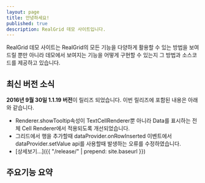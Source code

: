 ```yaml
---
layout: page
title: 안녕하세요!
published: true
description: RealGrid 데모 사이트입니다.
---
```


RealGrid 데모 사이트는 RealGrid의 모든 기능을 다양하게 활용할 수 있는 방법을 보여드릴 뿐만 아니라
데모에서 보여지는 기능을 어떻게 구현할 수 있는지 그 방법과 소스코드를 제공하고 있습니다.

<h2>최신 버전 소식</h2>

**2016년 9월 30일 1.1.19 버전**이 릴리즈 되었습니다. 이번 릴리즈에 포함된 내용은 아래와 같습니다.

- Renderer.showTooltip속성이 TextCellRenderer뿐 아니라 Data를 표시하는 전체 Cell Renderer에서 적용되도록 개선되었습니다.
- 그리드에서 행을 추가할때 dataProvider.onRowInserted 이벤트에서 dataProvider.setValue api를 사용할때 발생하는 오류를 수정하였습니다.
- [상세보기...]({{ "/release/" | prepend: site.baseurl }})

<h2>주요기능 요약</h2>
